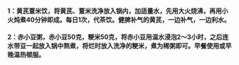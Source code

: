 #### 1：黄芪薏米饮，将黄芪、薏米洗净放入锅内，加适量水，先用大火烧沸，再用小火炖煮40分钟即成。每日1次，代茶饮。健脾补气的黄芪，一边补气，一边利水。
#### 2：赤小豆粥，赤小豆50克，粳米50克，将赤小豆用温水浸泡2～3小时，之后连水带豆一起放入锅中熬煮，将烂时放入洗净的粳米，煮为稀粥即可。早餐使用或早晚温热顿服。